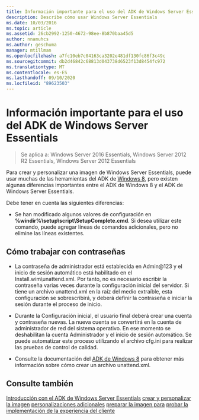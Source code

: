 ```yaml
---
title: Información importante para el uso del ADK de Windows Server Essentials
description: Describe cómo usar Windows Server Essentials
ms.date: 10/03/2016
ms.topic: article
ms.assetid: 26cb2992-1250-4672-98ee-8b870baa45d5
author: nnamuhcs
ms.author: geschuma
manager: mtillman
ms.openlocfilehash: a7fc10eb7c04163ca3202e481df130fc86f3c49c
ms.sourcegitcommit: db2d46842c68813d043738d6523f13d8454fc972
ms.translationtype: MT
ms.contentlocale: es-ES
ms.lasthandoff: 09/10/2020
ms.locfileid: "89623503"
---
```

# <a name="important-information-for-using-the-windows-server-essentials-adk"></a>Información importante para el uso del ADK de Windows Server Essentials

>Se aplica a: Windows Server 2016 Essentials, Windows Server 2012 R2 Essentials, Windows Server 2012 Essentials

Para crear y personalizar una imagen de Windows Server Essentials, puede usar muchas de las herramientas del ADK de [Windows 8](https://go.microsoft.com/fwlink/?LinkId=248647), pero existen algunas diferencias importantes entre el ADK de Windows 8 y el ADK de Windows Server Essentials.

 Debe tener en cuenta las siguientes diferencias:

-   Se han modificado algunos valores de configuración en **%windir%\setup\script\SetupComplete.cmd**. Si desea utilizar este comando, puede agregar líneas de comandos adicionales, pero no elimine las líneas existentes.

## <a name="working-with-passwords"></a>Cómo trabajar con contraseñas

-   La contraseña de administrador está establecida en Admin@123 y el inicio de sesión automático está habilitado en el Install.wim\unattend.xml. Por tanto, no es necesario escribir la contraseña varias veces durante la configuración inicial del servidor. Si tiene un archivo unattend.xml en la raíz del medio extraíble, esta configuración se sobrescribirá, y deberá definir la contraseña e iniciar la sesión durante el proceso de inicio.

-   Durante la Configuración inicial, el usuario final deberá crear una cuenta y contraseña nuevas. La nueva cuenta se convertirá en la cuenta de administrador de red del sistema operativo. En ese momento se deshabilitan la cuenta Administrador y el inicio de sesión automático. Se puede automatizar este proceso utilizando el archivo cfg.ini para realizar las pruebas de control de calidad.

-   Consulte la documentación del [ADK de Windows 8](https://go.microsoft.com/fwlink/?LinkId=248694) para obtener más información sobre cómo crear un archivo unattend.xml.

## <a name="see-also"></a>Consulte también

 [Introducción con el ADK de Windows Server Essentials](Getting-Started-with-the-Windows-Server-Essentials-ADK.md) [crear y personalizar la imagen](Creating-and-Customizing-the-Image.md) [personalizaciones adicionales](Additional-Customizations.md) [preparar la imagen para](Preparing-the-Image-for-Deployment.md) [probar la implementación de la experiencia del cliente](Testing-the-Customer-Experience.md)

